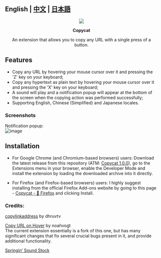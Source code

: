 ## English | [中文](https://github.com/makipom/copycat/blob/main/README_zhCN.MD) | [日本語](https://github.com/makipom/copycat/blob/main/README_jp.MD)

<p align="center"> <img src="https://github.com/user-attachments/assets/ea7710eb-d50b-4257-be73-238703ed7a11"> </p>
<p align="center"> <b> Copycat </b> </p>
<p align="center"> An extension that allows you to copy any URL with a single press of a button. </p>

## Features
* Copy any URL by hovering your mouse cursor over it and pressing the 'Z' key on your keyboard;
* Copy any hypertext as plain text by hovering your mouse cursor over it and pressing the 'X' key on your keyboard;
* A sound will play and a notification popup will appear at the bottom of the screen when the copying action was performed successfully;
* Supporting English, Chinese (Simplified) and Japanese locales.

### Screenshots

Notification popup:        
![image](https://github.com/user-attachments/assets/75aab3ad-5089-48a0-a622-e3122162ad30)

## Installation
* For Google Chrome (and Chromium-based browsers) users: Download the latest release from this repository (ATM: [Copycat 1.0.0](https://github.com/makipom/copycat/releases/latest)), go to the Extensions menu in your browser, enable the Developer Mode and install the extension by loading the downloaded archive into it directly.

* For Firefox (and Firefox-based browsers) users: I highly suggest installing from the official Firefox Add-ons website by going to this page - [Copycat - 🦊 Firefox](https://addons.mozilla.org/ja/firefox/addon/copy_cat/) and clicking Install.

### Credits:
[copylinkaddress](https://github.com/dhruvtv/copylinkaddress) by dhruvtv

[Copy URL on Hover](https://github.com/noahvogt/copy-url-on-hover) by noahvogt      
The current extension essentially is a fork of this one, but has many significant changes that fix several crucial bugs present in it, and provide additional functionality.

[Springin’ Sound Stock](https://www.springin.org/sound-stock/)
